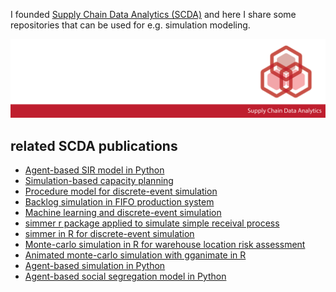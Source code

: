 I founded <a href="https://www.supplychaindataanalytics.com">Supply Chain Data Analytics (SCDA)</a> and here I share some repositories that can be used for e.g. simulation modeling.

<img src="https://github.com/LinnartSF/logos/blob/main/main1.png" alt="SCDA - Supply Chain Data Analytics" title="">

<h2>related SCDA publications</h2>

- <a href="https://www.supplychaindataanalytics.com/agent-based-sir-model-python-example/">Agent-based SIR model in Python</a>
- <a href="https://www.supplychaindataanalytics.com/simulation-based-capacity-planning/">Simulation-based capacity planning</a>
- <a href="https://www.supplychaindataanalytics.com/procedure-model-for-discrete-event-simulation/">Procedure model for discrete-event simulation</a>
- <a href="https://www.supplychaindataanalytics.com/backlog-simulation-in-fifo-production-system/">Backlog simulation in FIFO production system</a>
- <a href="https://www.supplychaindataanalytics.com/machine-learning-and-discrete-event-simulation-exemplary-applications/">Machine learning and discrete-event simulation</a>
- <a href="https://www.supplychaindataanalytics.com/simmer-r-package-applied-to-simulate-simple-receival-inspection-process/">simmer r package applied to simulate simple receival process</a>
- <a href="https://www.supplychaindataanalytics.com/simmer-in-r-for-discrete-event-simulation/">simmer in R for discrete-event simulation</a>
- <a href="https://www.supplychaindataanalytics.com/monte-carlo-simulation-in-r-for-warehouse-location-risk-assessment/">Monte-carlo simulation in R for warehouse location risk assessment</a>
- <a href="https://www.supplychaindataanalytics.com/animated-monte-carlo-simulation-with-gganimate-in-r/">Animated monte-carlo simulation with gganimate in R</a>
- <a href="https://www.supplychaindataanalytics.com/a-simple-agent-based-simulation-run-visualized-using-matplotlib-in-python/">Agent-based simulation in Python</a>
- <a href="https://www.supplychaindataanalytics.com/agent-based-segregation-model-python">Agent-based social segregation model in Python</a>
